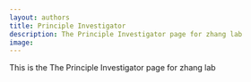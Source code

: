 ```yaml
---
layout: authors
title: Principle Investigator
description: The Principle Investigator page for zhang lab
image: 
---
```


This is the The Principle Investigator page for zhang lab
